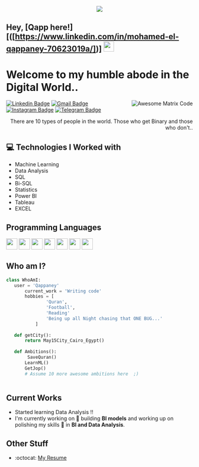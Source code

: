 
<p align="center">
  <!-- Typing SVG by DenverCoder1 - https://github.com/DenverCoder1/readme-typing-svg -->
  <a href="https://github.com/DenverCoder1/readme-typing-svg">
    <img src="https://readme-typing-svg.demolab.com/?lines=Mohammed%20Hassan%20El-Qappaney;Fresh%20graduate%20CS%20Student;Data Analysis%20and %20 ML Enthusiast;Always%20learning%20new%20things&font=Fira%20Code&center=true&width=440&height=45&color=f75c7e&vCenter=true&pause=1000&size=22" /></a>
</p>


 ## Hey, [Qapp here!][([https://www.linkedin.com/in/mohamed-el-qappaney-70623019a/])]  <img src="https://media.giphy.com/media/hvRJCLFzcasrR4ia7z/giphy.gif" width="28px" height="28px">

<h1>Welcome to my humble abode in the Digital World..</h1> 

<img src = 'https://github.com/MarikIshtar007/MarikIshtar007/blob/master/images/matrix.gif' alt = 'Awesome Matrix Code' align='right'/>

[![Linkedin Badge](https://img.shields.io/badge/-MohamedQappaney-blue?style=flat-square&logo=Linkedin&logoColor=white&link=)](https://www.linkedin.com/in/mohamed-el-qappaney-70623019a/) 
[![Gmail Badge](https://img.shields.io/badge/-mohamedkappaney@gmail.com-c14438?style=flat-square&logo=Gmail&logoColor=white&link=mohamedkappaney@gmail.com)](mohamedkappaney@gmail.com)
[![Instagram Badge](https://img.shields.io/badge/-Instagram-e4405f?style=flat-square&logo=Instagram&logoColor=white)](https://instagram.com/qappaney.jr/)
[![Telegram Badge](https://img.shields.io/badge/-Telegram-0088cc?style=flat-square&logo=Telegram&logoColor=white)](https://t.me/Qappaney)

<div style="text-align: right">There are 10 types of people in the world. Those who get Binary and those who don't.. </div>

## :computer: Technologies I Worked with
* Machine Learning
* Data Analysis
* SQL
* Bi-SQL
* Statistics
* Power BI
* Tableau
* EXCEL

## Programming Languages
<img src = 'https://github.com/MarikIshtar007/MarikIshtar007/blob/master/images/c-original.svg' width='30'/> <img src = 'https://github.com/MarikIshtar007/MarikIshtar007/blob/master/images/cpp.svg' width='30'/> <img src = 'https://github.com/MarikIshtar007/MarikIshtar007/blob/master/images/python2.png' height='30'/>  <img src = 'https://github.com/MarikIshtar007/MarikIshtar007/blob/master/images/html.svg' width='30'/> <img src='https://github.com/MarikIshtar007/MarikIshtar007/blob/master/images/java.svg' width='30'/> <img src = 'https://github.com/MarikIshtar007/MarikIshtar007/blob/master/images/css.svg' width='30'/> 
 <img src = 'https://github.com/MarikIshtar007/MarikIshtar007/blob/master/images/git.svg' width='30'/> 
 
 
 ## Who am I?
 ```python
 class WhoAmI:
 	user = 'Qappaney'
		current_work = 'Writing code'
		hobbies = [
				'Quran',
				'Football',
				'Reading'
				'Being up all Night chasing that ONE BUG...'
			]
	
	def getCity():
		return May15City_Cairo_Egypt()
	
	def Ambitions():
         SaveQuran()
		LearnML()
		GetJop()
		# Assume 10 more awesome ambitions here  ;)
	
 ```
 
## Current Works
 * Started learning Data Analysis !!
 * I'm currently working on 🔭 building **BI models** and working up on polishing my skills 🌱 in **BI and Data Analysis**.
 
## Other Stuff
  - :octocat: [My Resume](https://drive.google.com/drive/u/2/folders/1RP66kkxzXGbYaHg4kq7pUoiz7OxFPxKJ)

 
 
